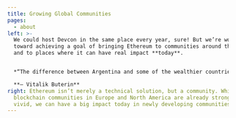 ```yaml
---
title: Growing Global Communities
pages:
  - about
left: >-
  We could host Devcon in the same place every year, sure! But we’re working
  toward achieving a goal of bringing Ethereum to communities around the world,
  and to places where it can have real impact **today**. 


  *“The difference between Argentina and some of the wealthier countries is that in wealthier places, there are people who are excited about crypto ideas and theory, but people here deeply understand that crypto is solving real problems.”* 

  **— Vitalik Buterin**
right: Ethereum isn’t merely a technical solution, but a community. While
  blockchain communities in Europe and North America are already strong and
  vivid, we can have a big impact today in newly developing communities.
---
```

